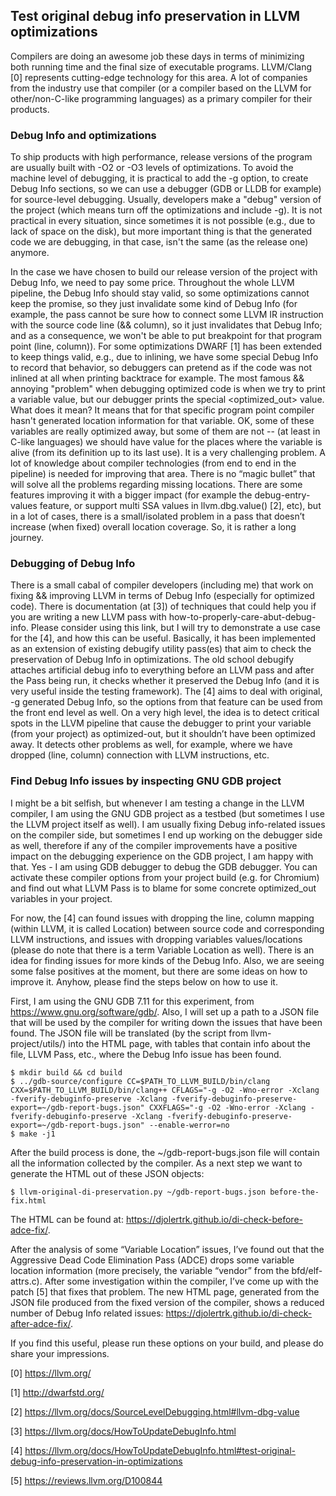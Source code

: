 ##  Test original debug info preservation in LLVM optimizations

Compilers are doing an awesome job these days in terms of minimizing both running time and the final size of executable programs. LLVM/Clang [0] represents cutting-edge technology for this area. A lot of companies from the industry use that compiler (or a compiler based on the LLVM for other/non-C-like programming languages) as a primary compiler for their products.

### Debug Info and optimizations

To ship products with high performance, release versions of the program are usually built with -O2 or -O3 levels of optimizations. To avoid the machine level of debugging, it is practical to add the -g option, to create Debug Info sections, so we can use a debugger (GDB or LLDB for example) for source-level debugging. Usually, developers make a "debug" version of the project (which means turn off the optimizations and include -g). It is not practical in every situation, since sometimes it is not possible (e.g., due to lack of space on the disk), but more important thing is that the generated code we are debugging, in that case, isn't the same (as the release one) anymore.

In the case we have chosen to build our release version of the project with Debug Info, we need to pay some price. Throughout the whole LLVM pipeline, the Debug Info should stay valid, so some optimizations cannot keep the promise, so they just invalidate some kind of Debug Info (for example, the pass cannot be sure how to connect some LLVM IR instruction with the source code line (&& column), so it just invalidates that Debug Info; and as a consequence, we won't be able to put breakpoint for that program point (line, column)). For some optimizations DWARF [1] has been extended to keep things valid, e.g., due to inlining, we have some special Debug Info to record that behavior, so debuggers can pretend as if the code was not inlined at all when printing backtrace for example. The most famous && annoying "problem" when debugging optimized code is when we try to print a variable value, but our debugger prints the special <optimized_out> value. What does it mean? It means that for that specific program point compiler hasn't generated location information for that variable. OK, some of these variables are really optimized away, but some of them are not -- (at least in C-like languages) we should have value for the places where the variable is alive (from its definition up to its last use). It is a very challenging problem. A lot of knowledge about compiler technologies (from end to end in the pipeline) is needed for improving that area. There is no “magic bullet” that will solve all the problems regarding missing locations. There are some features improving it with a bigger impact (for example the debug-entry-values feature, or support multi SSA values in llvm.dbg.value() [2], etc), but in a lot of cases, there is a small/isolated problem in a pass that doesn’t increase (when fixed) overall location coverage. So, it is rather a long journey.

### Debugging of Debug Info

There is a small cabal of compiler developers (including me) that work on fixing && improving LLVM in terms of Debug Info (especially for optimized code). There is documentation (at [3]) of techniques that could help you if you are writing a new LLVM pass with how-to-properly-care-abut-debug-info. Please consider using this link, but I will try to demonstrate a use case for the [4], and how this can be useful. Basically, it has been implemented as an extension of existing debugify utility pass(es) that aim to check the preservation of Debug Info in optimizations. The old school debugify attaches artificial debug info to everything before an LLVM pass and after the Pass being run, it checks whether it preserved the Debug Info (and it is very useful inside the testing framework). The [4] aims to deal with original, -g generated Debug Info, so the options from that feature can be used from the front end level as well. On a very high level, the idea is to detect critical spots in the LLVM pipeline that cause the debugger to print your variable (from your project) as optimized-out, but it shouldn’t have been optimized away. It detects other problems as well, for example, where we have dropped (line, column) connection with LLVM instructions, etc.

### Find Debug Info issues by inspecting GNU GDB project

I might be a bit selfish, but whenever I am testing a change in the LLVM compiler, I am using the GNU GDB project as a testbed (but sometimes I use the LLVM project itself as well). I am usually fixing Debug info-related issues on the compiler side, but sometimes I end up working on the debugger side as well, therefore if any of the compiler improvements have a positive impact on the debugging experience on the GDB project, I am happy with that. Yes - I am using GDB debugger to debug the GDB debugger. You can activate these compiler options from your project build (e.g. for Chromium) and find out what LLVM Pass is to blame for some concrete optimized_out variables in your project.

For now, the [4] can found issues with dropping the line, column mapping (within LLVM, it is called Location) between source code and corresponding LLVM instructions, and issues with dropping variables values/locations (please do note that there is a term Variable Location as well). There is an idea for finding issues for more kinds of the Debug Info. Also, we are seeing some false positives at the moment, but there are some ideas on how to improve it. Anyhow, please find the steps below on how to use it.

First, I am using the GNU GDB 7.11 for this experiment, from https://www.gnu.org/software/gdb/.
Also, I will set up a path to a JSON file that will be used by the compiler for writing down the issues that have been found. The JSON file will be translated (by the script from llvm-project/utils/) into the HTML page, with tables that contain info about the file, LLVM Pass, etc., where the Debug Info issue has been found.

    $ mkdir build && cd build
    $ ../gdb-source/configure CC=$PATH_TO_LLVM_BUILD/bin/clang CXX=$PATH_TO_LLVM_BUILD/bin/clang++ CFLAGS="-g -O2 -Wno-error -Xclang -fverify-debuginfo-preserve -Xclang -fverify-debuginfo-preserve-export=~/gdb-report-bugs.json" CXXFLAGS="-g -O2 -Wno-error -Xclang -fverify-debuginfo-preserve -Xclang -fverify-debuginfo-preserve-export=~/gdb-report-bugs.json" --enable-werror=no
    $ make -j1

After the build process is done, the ~/gdb-report-bugs.json file will contain all the information collected by the compiler. As a next step we want to generate the HTML out of these JSON objects:

    $ llvm-original-di-preservation.py ~/gdb-report-bugs.json before-the-fix.html

The HTML can be found at: https://djolertrk.github.io/di-check-before-adce-fix/.

After the analysis of some “Variable Location” issues, I’ve found out that the Aggressive Dead Code Elimination Pass (ADCE) drops some variable location information (more precisely, the variable “vendor” from the bfd/elf-attrs.c). After some investigation within the compiler, I’ve come up with the patch [5] that fixes that problem. The new HTML page, generated from the JSON file produced from the fixed version of the compiler, shows a reduced number of Debug Info related issues: https://djolertrk.github.io/di-check-after-adce-fix/.

If you find this useful, please run these options on your build, and please do share your impressions.

[0] https://llvm.org/

[1] http://dwarfstd.org/

[2] https://llvm.org/docs/SourceLevelDebugging.html#llvm-dbg-value

[3] https://llvm.org/docs/HowToUpdateDebugInfo.html

[4] https://llvm.org/docs/HowToUpdateDebugInfo.html#test-original-debug-info-preservation-in-optimizations

[5] https://reviews.llvm.org/D100844

